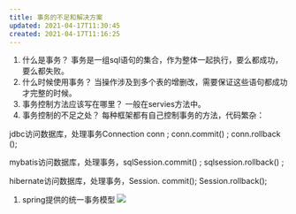 ```yaml
---
title: 事务的不足和解决方案
updated: 2021-04-17T11:30:45
created: 2021-04-17T11:16:25
---
```


1.  什么是事务？
事务是一组sql语句的集合，作为整体一起执行，要么都成功，要么都失败。
1.  什么时候使用事务？
当操作涉及到多个表的增删改，需要保证这些语句都成功才完整的时候。
1.  事务控制方法应该写在哪里？
一般在servies方法中。
1.  事务控制的不足之处？
每种框架都有自己控制事务的方法，代码繁杂：

jdbc访问数据库，处理事务Connection conn ; conn.commit() ; conn.rollback ();

mybatis访问数据库，处理事务，sqlSession.commit() ; sqlsession.rollback() ;

hibernate访问数据库，处理事务，Session. commit(); Session.rollback();

1.  spring提供的统一事务模型
![](C:\Users\82609\AppData\Local\Temp\Java\pandoc/media/image1.png)

